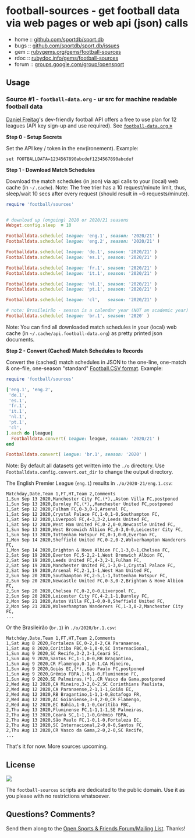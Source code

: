 # football-sources - get football data via web pages or web api (json) calls


* home  :: [github.com/sportdb/sport.db](https://github.com/sportdb/sport.db)
* bugs  :: [github.com/sportdb/sport.db/issues](https://github.com/sportdb/sport.db/issues)
* gem   :: [rubygems.org/gems/football-sources](https://rubygems.org/gems/football-sources)
* rdoc  :: [rubydoc.info/gems/football-sources](http://rubydoc.info/gems/football-sources)
* forum :: [groups.google.com/group/opensport](https://groups.google.com/group/opensport)



## Usage


### Source #1 - `football-data.org` - ur src for machine readable football data

[Daniel Freitag](https://www.football-data.org/about)'s dev-friendly football API
offers a free to use plan
for 12 leagues (API key sign-up and use required).
See [`football-data.org` »](https://www.football-data.org)


**Step 0 - Setup Secrets**

Set the API key / token in the env(ironement).
Example:

```
set FOOTBALLDATA=1234567890abcdef1234567890abcdef
```


**Step 1 - Download Match Schedules**

Download the match schedules (in json) via api calls
to your (local) web cache (in `~/.cache`).
Note: The free trier has a 10 request/minute limit,
thus, sleep/wait 10 secs after every request
(should result in ~6 requests/minute).


``` ruby
require 'football/sources'


# download up (ongoing) 2020 or 2020/21 seasons
Webget.config.sleep  = 10

Footballdata.schedule( league: 'eng.1', season: '2020/21' )
Footballdata.schedule( league: 'eng.2', season: '2020/21' )

Footballdata.schedule( league: 'de.1', season: '2020/21' )
Footballdata.schedule( league: 'es.1', season: '2020/21' )

Footballdata.schedule( league: 'fr.1', season: '2020/21' )
Footballdata.schedule( league: 'it.1', season: '2020/21' )

Footballdata.schedule( league: 'nl.1', season: '2020/21' )
Footballdata.schedule( league: 'pt.1', season: '2020/21' )

Footballdata.schedule( league: 'cl',   season: '2020/21' )

# note: Brasileirão - season is a calendar year (NOT an academic year)
Footballdata.schedule( league: 'br.1', season: '2020' )
```

Note: You can find all downloaded match schedules
in your (local) web cache (in `~/.cache/api.football-data.org`) as pretty printed json documents.




**Step 2 - Convert (Cached) Match Schedules to Records**

Convert the (cached) match schedules
in JSON to the one-line, one-match & one-file, one-season
"standard" [Football.CSV format](https://github.com/footballcsv). Example:

``` ruby
require 'football/sources'

['eng.1', 'eng.2',
 'de.1',
 'es.1',
 'fr.1',
 'it.1',
 'nl.1',
 'pt.1',
 'cl',
].each do |league|
  Footballdata.convert( league: league, season: '2020/21' )
end

Footballdata.convert( league: 'br.1', season: '2020' )
```

Note: By default all datasets get written into the `./o`
directory.  Use `Footballdata.config.convert.out_dir`
to change the output directory.

The English Premier League (`eng.1`) results in `./o/2020-21/eng.1.csv`:

```
Matchday,Date,Team 1,FT,HT,Team 2,Comments
1,Sun Sep 13 2020,Manchester City FC,(*),,Aston Villa FC,postponed
1,Sun Sep 13 2020,Burnley FC,(*),,Manchester United FC,postponed
1,Sat Sep 12 2020,Fulham FC,0-3,0-1,Arsenal FC,
1,Sat Sep 12 2020,Crystal Palace FC,1-0,1-0,Southampton FC,
1,Sat Sep 12 2020,Liverpool FC,4-3,3-2,Leeds United FC,
1,Sat Sep 12 2020,West Ham United FC,0-2,0-0,Newcastle United FC,
1,Sun Sep 13 2020,West Bromwich Albion FC,0-3,0-0,Leicester City FC,
1,Sun Sep 13 2020,Tottenham Hotspur FC,0-1,0-0,Everton FC,
1,Mon Sep 14 2020,Sheffield United FC,0-2,0-2,Wolverhampton Wanderers FC,
1,Mon Sep 14 2020,Brighton & Hove Albion FC,1-3,0-1,Chelsea FC,
2,Sat Sep 19 2020,Everton FC,5-2,2-1,West Bromwich Albion FC,
2,Sat Sep 19 2020,Leeds United FC,4-3,2-1,Fulham FC,
2,Sat Sep 19 2020,Manchester United FC,1-3,0-1,Crystal Palace FC,
2,Sat Sep 19 2020,Arsenal FC,2-1,1-1,West Ham United FC,
2,Sun Sep 20 2020,Southampton FC,2-5,1-1,Tottenham Hotspur FC,
2,Sun Sep 20 2020,Newcastle United FC,0-3,0-2,Brighton & Hove Albion FC,
2,Sun Sep 20 2020,Chelsea FC,0-2,0-0,Liverpool FC,
2,Sun Sep 20 2020,Leicester City FC,4-2,1-1,Burnley FC,
2,Mon Sep 21 2020,Aston Villa FC,1-0,0-0,Sheffield United FC,
2,Mon Sep 21 2020,Wolverhampton Wanderers FC,1-3,0-2,Manchester City FC,
...
```

Or the Brasileirão (`br.1`) in  `./o/2020/br.1.csv`:

```
Matchday,Date,Team 1,FT,HT,Team 2,Comments
1,Sat Aug 8 2020,Fortaleza EC,0-2,0-2,CA Paranaense,
1,Sat Aug 8 2020,Coritiba FBC,0-1,0-0,SC Internacional,
1,Sun Aug 9 2020,SC Recife,3-2,3-1,Ceará SC,
1,Sun Aug 9 2020,Santos FC,1-1,0-0,RB Bragantino,
1,Sun Aug 9 2020,CR Flamengo,0-1,0-1,CA Mineiro,
1,Sun Aug 9 2020,Goiás EC,(*),,São Paulo FC,postponed
1,Sun Aug 9 2020,Grêmio FBPA,1-0,1-0,Fluminense FC,
1,Sun Aug 9 2020,SE Palmeiras,(*),,CR Vasco da Gama,postponed
2,Wed Aug 12 2020,CA Mineiro,3-2,0-2,SC Corinthians Paulista,
2,Wed Aug 12 2020,CA Paranaense,2-1,1-1,Goiás EC,
2,Wed Aug 12 2020,RB Bragantino,1-1,1-0,Botafogo FR,
2,Wed Aug 12 2020,AC Goianiense,3-0,2-0,CR Flamengo,
2,Wed Aug 12 2020,EC Bahia,1-0,1-0,Coritiba FBC,
2,Thu Aug 13 2020,Fluminense FC,1-1,1-1,SE Palmeiras,
2,Thu Aug 13 2020,Ceará SC,1-1,1-0,Grêmio FBPA,
2,Thu Aug 13 2020,São Paulo FC,1-0,1-0,Fortaleza EC,
2,Thu Aug 13 2020,SC Internacional,2-0,0-0,Santos FC,
2,Thu Aug 13 2020,CR Vasco da Gama,2-0,2-0,SC Recife,
...
```



That's it for now. More sources upcoming.

## License

![](https://publicdomainworks.github.io/buttons/zero88x31.png)

The `football-sources` scripts are dedicated to the public domain.
Use it as you please with no restrictions whatsoever.


## Questions? Comments?

Send them along to the
[Open Sports & Friends Forum/Mailing List](http://groups.google.com/group/opensport).
Thanks!
